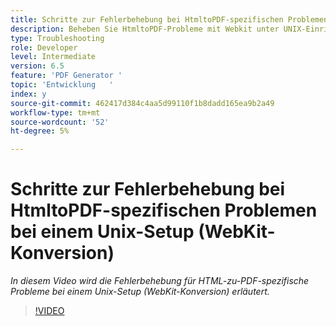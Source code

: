 ```yaml
---
title: Schritte zur Fehlerbehebung bei HtmltoPDF-spezifischen Problemen bei einem Unix-Setup (WebKit-Konversion)
description: Beheben Sie HtmltoPDF-Probleme mit Webkit unter UNIX-Einrichtung.
type: Troubleshooting
role: Developer
level: Intermediate
version: 6.5
feature: 'PDF Generator '
topic: 'Entwicklung   '
index: y
source-git-commit: 462417d384c4aa5d99110f1b8dadd165ea9b2a49
workflow-type: tm+mt
source-wordcount: '52'
ht-degree: 5%

---
```


# Schritte zur Fehlerbehebung bei HtmltoPDF-spezifischen Problemen bei einem Unix-Setup (WebKit-Konversion)

*In diesem Video wird die Fehlerbehebung für HTML-zu-PDF-spezifische Probleme bei einem Unix-Setup (WebKit-Konversion) erläutert.*

>[!VIDEO](https://video.tv.adobe.com/v/335548?quality=9&learn=on)


